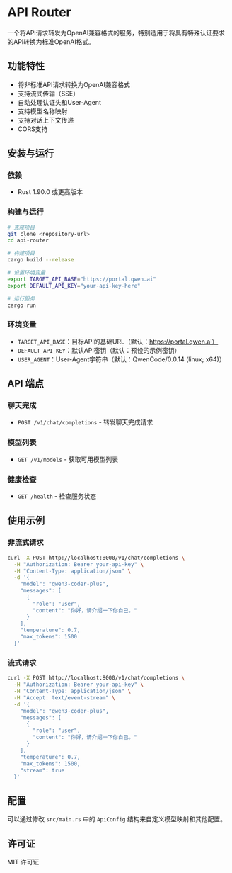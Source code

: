# API Router

一个将API请求转发为OpenAI兼容格式的服务，特别适用于将具有特殊认证要求的API转换为标准OpenAI格式。

## 功能特性

- 将非标准API请求转换为OpenAI兼容格式
- 支持流式传输（SSE）
- 自动处理认证头和User-Agent
- 支持模型名称映射
- 支持对话上下文传递
- CORS支持

## 安装与运行

### 依赖

- Rust 1.90.0 或更高版本

### 构建与运行

```bash
# 克隆项目
git clone <repository-url>
cd api-router

# 构建项目
cargo build --release

# 设置环境变量
export TARGET_API_BASE="https://portal.qwen.ai"
export DEFAULT_API_KEY="your-api-key-here"

# 运行服务
cargo run
```

### 环境变量

- `TARGET_API_BASE`：目标API的基础URL（默认：https://portal.qwen.ai）
- `DEFAULT_API_KEY`：默认API密钥（默认：预设的示例密钥）
- `USER_AGENT`：User-Agent字符串（默认：QwenCode/0.0.14 (linux; x64)）

## API 端点

### 聊天完成
- `POST /v1/chat/completions` - 转发聊天完成请求

### 模型列表
- `GET /v1/models` - 获取可用模型列表

### 健康检查
- `GET /health` - 检查服务状态

## 使用示例

### 非流式请求
```bash
curl -X POST http://localhost:8000/v1/chat/completions \
  -H "Authorization: Bearer your-api-key" \
  -H "Content-Type: application/json" \
  -d '{
    "model": "qwen3-coder-plus",
    "messages": [
      {
        "role": "user",
        "content": "你好，请介绍一下你自己。"
      }
    ],
    "temperature": 0.7,
    "max_tokens": 1500
  }'
```

### 流式请求
```bash
curl -X POST http://localhost:8000/v1/chat/completions \
  -H "Authorization: Bearer your-api-key" \
  -H "Content-Type: application/json" \
  -H "Accept: text/event-stream" \
  -d '{
    "model": "qwen3-coder-plus",
    "messages": [
      {
        "role": "user",
        "content": "你好，请介绍一下你自己。"
      }
    ],
    "temperature": 0.7,
    "max_tokens": 1500,
    "stream": true
  }'
```

## 配置

可以通过修改 `src/main.rs` 中的 `ApiConfig` 结构来自定义模型映射和其他配置。

## 许可证

MIT 许可证
